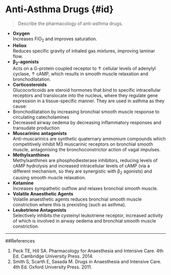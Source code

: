 # Anti-Asthma Drugs {#id}
> Describe the pharmacology of anti-asthma drugs.

* **Oxygen**  
Increases FiO<sub>2</sub> and improves saturation.
* **Heliox**  
Reduces specific gravity of inhaled gas mixtures, improving laminar flow.
* **β<sub>2</sub>-agonists**  
Acts on a G-protein coupled receptor to ↑ cellular levels of adenylyl cyclase, ↑ cAMP, which results in smooth muscle relaxation and bronchodilatation.
* **Corticosteroids**  
Glucocorticoids are steroid hormones that bind to specific intracellular receptors and translocate into the nucleus, where they regulate gene expression in a tissue-specific manner. They are used in asthma as they cause:
 * Bronchodilatation by increasing bronchial smooth muscle response to circulating catecholamines
 * Decreased airway oedema by decreasing inflammatory responses and transudate production
* **Muscarininc antagonists**  
Anti-muscarinics are synthetic quaternary ammonium compounds which competitively inhibit M3 muscarinic receptors on bronchial smooth muscle, antagonising the bronchoconstrictor action of vagal impulses.
* **Methylxanthines**  
Methylxanthines are phosphodiesterase inhibitors, reducing levels of cAMP hydrolysis and increased intracellular levels of cAMP (via a different mechanism, so they are synergistic with β<sub>2</sub> agonists) and causing smooth muscle relaxation.
* **Ketamine**  
Increases sympathetic outflow and relaxes bronchial smooth muscle. 
* **Volatile Anaesthetic Agents**  
Volatile anaesthetic agents reduces bronchial smooth muscle constriction where this is prexisting (such as asthma).
* **Leukotriene Antagonists**  
Selectively inhibits the cysteinyl leukotriene receptor, increased activity of which is involved in airway oedema and bronchial smooth muscle constriction.

---
##References
1. Peck TE, Hill SA. Pharmacology for Anaesthesia and Intensive Care. 4th Ed. Cambridge University Press. 2014.  
2. Smith S, Scarth E, Sasada M. Drugs in Anaesthesia and Intensive Care. 4th Ed. Oxford University Press. 2011.
